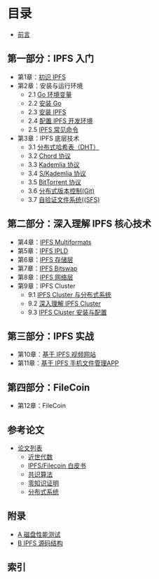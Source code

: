 # 目录
- [前言](Preface.md)

## 第一部分：IPFS 入门

- 第1章：[初识 IPFS](01.0.md)
- 第2章：安装与运行环境
	- 2.1 [Go 环境变量](02.1.md)
	- 2.2 [安装 Go](02.2.md)
	- 2.3 [安装 IPFS](02.3.md)
	- 2.4 [配置 IPFS 开发环境](02.4.md)
	- 2.5 [IPFS 常见命令](02.5.md)
- 第3章：IPFS 底层技术
	- 3.1 [分布式哈希表（DHT）](03.1.md)
	- 3.2 [Chord 协议](03.2.md)
	- 3.3 [Kademlia 协议](03.3.md)
	- 3.4 [S/Kademlia 协议](03.4.md)
	- 3.5 [BitTorrent 协议](03.5.md)
	- 3.6 [分布式版本控制(Git)](03.6.md)
	- 3.7 [自验证文件系统((SFS)](03.7.md)

## 第二部分：深入理解 IPFS 核心技术

- 第4章：[IPFS Multiformats](04.0.md)
- 第5章：[IPFS IPLD](05.0.md)
- 第6章：[IPFS 存储层](06.0.md)
- 第7章：[IPFS Bitswap](07.0.md)
- 第8章：[IPFS 网络层](08.0.md)
- 第9章：IPFS Cluster
    - 9.1 [IPFS Cluster 与分布式系统](09.1.md)
    - 9.2 [深入理解 IPFS Cluster](09.2.md)
    - 9.3 [IPFS Cluster 安装与配置](09.3.md)

## 第三部分：IPFS 实战

- 第10章：[基于 IPFS 视频网站](10.0.md)
- 第11章：[基于 IPFS 手机文件管理APP](11.0.md)

## 第四部分：FileCoin

+ 第12章：FileCoin


## 参考论文

- [论文列表](paper.md)
  - [近世代数](paper.md)
  - [IPFS/Filecoin 白皮书](paper.md)
  - [共识算法](paper.md)
  - [零知识证明](paper.md)
  - [分布式系统](paper.md)


## 附录

- [A 磁盘性能测试](adx01.md)
- [B IPFS 源码结构](images/ipfs.png)

## 索引